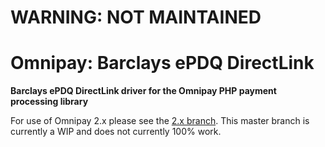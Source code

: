 # WARNING: NOT MAINTAINED

# Omnipay: Barclays ePDQ DirectLink

**Barclays ePDQ DirectLink driver for the Omnipay PHP payment processing library**

For use of Omnipay 2.x please see the [2.x branch](https://github.com/JamesNuttall/omnipay-barclays-dl/tree/2.x). This master branch is currently a WIP and does not currently 100% work.
